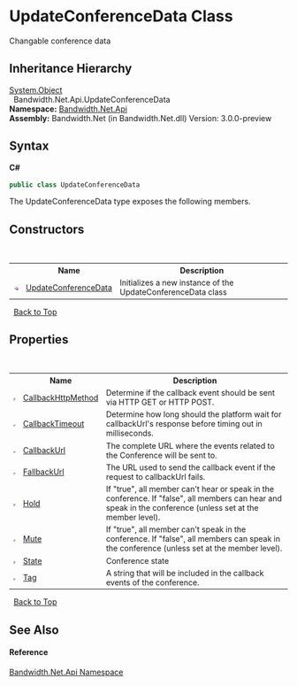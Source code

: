 ﻿# UpdateConferenceData Class
 

Changable conference data


## Inheritance Hierarchy
<a href="http://msdn2.microsoft.com/en-us/library/e5kfa45b" target="_blank">System.Object</a><br />&nbsp;&nbsp;Bandwidth.Net.Api.UpdateConferenceData<br />
**Namespace:**&nbsp;<a href ="N_Bandwidth_Net_Api.md">Bandwidth.Net.Api</a><br />**Assembly:**&nbsp;Bandwidth.Net (in Bandwidth.Net.dll) Version: 3.0.0-preview

## Syntax

**C#**<br />
``` C#
public class UpdateConferenceData
```

The UpdateConferenceData type exposes the following members.


## Constructors
&nbsp;<table><tr><th></th><th>Name</th><th>Description</th></tr><tr><td>![Public method](media/pubmethod.gif "Public method")</td><td><a href ="M_Bandwidth_Net_Api_UpdateConferenceData__ctor.md">UpdateConferenceData</a></td><td>
Initializes a new instance of the UpdateConferenceData class</td></tr></table>&nbsp;
<a href="#updateconferencedata-class">Back to Top</a>

## Properties
&nbsp;<table><tr><th></th><th>Name</th><th>Description</th></tr><tr><td>![Public property](media/pubproperty.gif "Public property")</td><td><a href ="P_Bandwidth_Net_Api_UpdateConferenceData_CallbackHttpMethod.md">CallbackHttpMethod</a></td><td>
Determine if the callback event should be sent via HTTP GET or HTTP POST.</td></tr><tr><td>![Public property](media/pubproperty.gif "Public property")</td><td><a href ="P_Bandwidth_Net_Api_UpdateConferenceData_CallbackTimeout.md">CallbackTimeout</a></td><td>
Determine how long should the platform wait for callbackUrl's response before timing out in milliseconds.</td></tr><tr><td>![Public property](media/pubproperty.gif "Public property")</td><td><a href ="P_Bandwidth_Net_Api_UpdateConferenceData_CallbackUrl.md">CallbackUrl</a></td><td>
The complete URL where the events related to the Conference will be sent to.</td></tr><tr><td>![Public property](media/pubproperty.gif "Public property")</td><td><a href ="P_Bandwidth_Net_Api_UpdateConferenceData_FallbackUrl.md">FallbackUrl</a></td><td>
The URL used to send the callback event if the request to callbackUrl fails.</td></tr><tr><td>![Public property](media/pubproperty.gif "Public property")</td><td><a href ="P_Bandwidth_Net_Api_UpdateConferenceData_Hold.md">Hold</a></td><td>
If "true", all member can't hear or speak in the conference. If "false", all members can hear and speak in the conference (unless set at the member level).</td></tr><tr><td>![Public property](media/pubproperty.gif "Public property")</td><td><a href ="P_Bandwidth_Net_Api_UpdateConferenceData_Mute.md">Mute</a></td><td>
If "true", all member can't speak in the conference. If "false", all members can speak in the conference (unless set at the member level).</td></tr><tr><td>![Public property](media/pubproperty.gif "Public property")</td><td><a href ="P_Bandwidth_Net_Api_UpdateConferenceData_State.md">State</a></td><td>
Conference state</td></tr><tr><td>![Public property](media/pubproperty.gif "Public property")</td><td><a href ="P_Bandwidth_Net_Api_UpdateConferenceData_Tag.md">Tag</a></td><td>
A string that will be included in the callback events of the conference.</td></tr></table>&nbsp;
<a href="#updateconferencedata-class">Back to Top</a>

## See Also


#### Reference
<a href ="N_Bandwidth_Net_Api.md">Bandwidth.Net.Api Namespace</a><br />